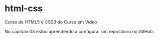 # html-css
 Curso de HTML5 e CSS3 do Curso em Video

 No capitulo 03 estou aprendendo a configurar um repositorio no GitHub.